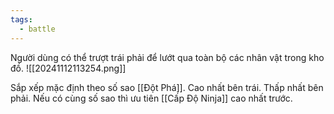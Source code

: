 ```yaml
---
tags:
  - battle
---
```

Người dùng có thể trượt trái phải để lướt qua toàn bộ các nhân vật trong kho đồ.
![[20241112113254.png]]

Sắp xếp mặc định theo số sao [[Đột Phá]]. Cao nhất bên trái. Thấp nhất bên phải. 
Nếu có cùng số sao thì ưu tiên [[Cấp Độ Ninja]] cao nhất trước.

